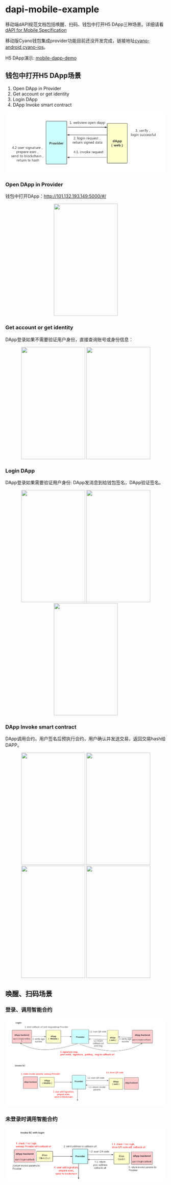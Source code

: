 # dapi-mobile-example


移动端dAPI规范文档包括唤醒、扫码、钱包中打开H5 DApp三种场景。详细请看[dAPI for Mobile Specification](https://github.com/ontology-cyano/CEPs/blob/master/CEP1.mediawiki)

移动版Cyano钱包集成provider功能目前还没开发完成，链接地址[cyano-android](https://github.com/ontology-cyano/cyano-android),[cyano-ios](https://github.com/ontology-cyano/cyano-ios)。

H5 DApp演示: [mobile-dapp-demo](https://github.com/ontology-cyano/mobile-dapp-demo)

## 钱包中打开H5 DApp场景

1. Open DApp in Provider
2. Get account or get identity
3. Login DApp
4. DApp Invoke smart contract

![](images/scenario3.png)

### Open DApp in Provider

钱包中打开DApp：http://101.132.193.149:5000/#/

<div align="center">
  <img src="https://raw.githubusercontent.com/ontio-community/dapi-mobile-example/master/images/ios/01-open-dapp.jpg" height="350" width="200">
</div>

### Get account or get identity

DApp登录如果不需要验证用户身份，直接查询账号或身份信息：

<div align="center">
  <img src="https://raw.githubusercontent.com/ontio-community/dapi-mobile-example/master/images/ios/02-getAccount.jpg" height="350" width="200">
  <img src="https://raw.githubusercontent.com/ontio-community/dapi-mobile-example/master/images/ios/04-logined.jpg" height="350" width="200">
</div>

### Login DApp

DApp登录如果需要验证用户身份: DApp发消息到给钱包签名，DApp验证签名。

<div align="center">
  <img src="https://raw.githubusercontent.com/ontio-community/dapi-mobile-example/master/images/ios/03-login-message.jpg" height="350" width="200">
  <img src="https://raw.githubusercontent.com/ontio-community/dapi-mobile-example/master/images/ios/input-password.jpg" height="350" width="200">
  <img src="https://raw.githubusercontent.com/ontio-community/dapi-mobile-example/master/images/ios/04-logined.jpg" height="350" width="200">
</div>

### DApp Invoke smart contract

DApp调用合约，用户签名后预执行合约，用户确认并发送交易，返回交易hash给DAPP。

<div align="center">
  <img src="https://raw.githubusercontent.com/ontio-community/dapi-mobile-example/master/images/ios/05-invoke-message.jpg" height="350" width="200">
  <img src="https://raw.githubusercontent.com/ontio-community/dapi-mobile-example/master/images/ios/input-password.jpg" height="350" width="200">
  <img src="https://raw.githubusercontent.com/ontio-community/dapi-mobile-example/master/images/ios/05-pre-exec-result.jpg" height="350" width="200">
   <img src="https://raw.githubusercontent.com/ontio-community/dapi-mobile-example/master/images/ios/06-dapp-recv-txhash.jpg" height="350" width="200">
</div>


## 唤醒、扫码场景


### 登录、调用智能合约

![](images/split-login-invoke.png)

### 未登录时调用智能合约

![](images/invoke-with-login.png)
